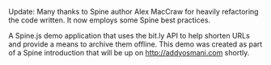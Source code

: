 Update: Many thanks to Spine author Alex MacCraw for heavily refactoring the code written. It now employs some Spine best practices.

A Spine.js demo application that uses the bit.ly API to help shorten URLs and provide a means to archive them offline. This demo was created as part of a Spine introduction that will be up on http://addyosmani.com shortly.

